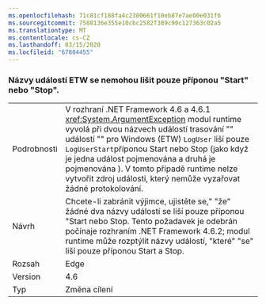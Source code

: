 ```yaml
---
ms.openlocfilehash: 71c81cf188fa4c2300661f10eb87e7ae00e031f6
ms.sourcegitcommit: 7588136e355e10cbc2582f389c90c127363c02a5
ms.translationtype: MT
ms.contentlocale: cs-CZ
ms.lasthandoff: 03/15/2020
ms.locfileid: "67804455"
---
```

### <a name="etw-event-names-cannot-differ-only-by-a-start-or-stop-suffix"></a>Názvy událostí ETW se nemohou lišit pouze příponou "Start" nebo "Stop".

|   |   |
|---|---|
|Podrobnosti|V rozhraní .NET Framework 4.6 a 4.6.1 <xref:System.ArgumentException> modul runtime vyvolá při dvou názvech událostí trasování &quot;&quot; událostí &quot;&quot; pro Windows (ETW) <code>LogUser</code> liší pouze <code>LogUserStart</code>příponou Start nebo Stop (jako když je jedna událost pojmenována a druhá je pojmenována ). V tomto případě runtime nelze vytvořit zdroj události, který nemůže vyzařovat žádné protokolování.|
|Návrh|Chcete-li zabránit výjimce, ujistěte se,&quot; &quot;že&quot; žádné dva názvy událostí se liší pouze příponou &quot;Start nebo Stop. Tento požadavek je odebrán počínaje rozhraním .NET Framework 4.6.2; modul runtime může rozptýlit názvy událostí, &quot;které&quot; &quot;se&quot; liší pouze příponou Start a Stop.|
|Rozsah|Edge|
|Version|4.6|
|Typ|Změna cílení|
